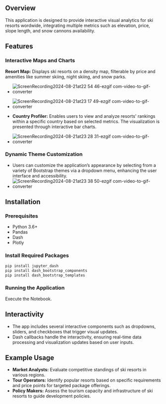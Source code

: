 ## Overview

This application is designed to provide interactive visual analytics for ski resorts wordwide, integrating multiple metrics such as elevation, price, slope length, and snow cannons availability.

## Features

### Interactive Maps and Charts
**Resort Map:** Displays ski resorts on a density map, filterable by price and amenities like summer skiing, night skiing, and snow parks.
- ![ScreenRecording2024-08-21at22 54 46-ezgif com-video-to-gif-converter](https://github.com/user-attachments/assets/be402c40-43a7-482e-985d-002d2a6b25b4)
- ![ScreenRecording2024-08-21at23 17 49-ezgif com-video-to-gif-converter](https://github.com/user-attachments/assets/16d95ede-6f70-4b1c-ac0a-078c6d437ca8)

- **Country Profiler:** Enables users to view and analyze resorts' rankings within a specific country based on selected metrics. The visualization is presented through interactive bar charts.
- ![ScreenRecording2024-08-21at23 28 31-ezgif com-video-to-gif-converter](https://github.com/user-attachments/assets/aa1572ee-6dfe-493d-a5fc-db923a0e8b3b)

### Dynamic Theme Customization
- Users can customize the application’s appearance by selecting from a variety of Bootstrap themes via a dropdown menu, enhancing the user interface and accessibility.
- ![ScreenRecording2024-08-21at23 38 50-ezgif com-video-to-gif-converter](https://github.com/user-attachments/assets/6831c00e-e27a-40c7-a7ab-c7595801871e)
  
## Installation

### Prerequisites
- Python 3.6+
- Pandas
- Dash
- Plotly

### Install Required Packages
```bash
pip install jupyter_dash
pip install dash_bootstrap_components
pip install dash_bootstrap_templates
```

### Running the Application
Execute the Notebook.

## Interactivity

- The app includes several interactive components such as dropdowns, sliders, and checkboxes that trigger visual updates.
- Dash callbacks handle the interactivity, ensuring real-time data processing and visualization updates based on user inputs.

## Example Usage

- **Market Analysts:** Evaluate competitive standings of ski resorts in various regions.
- **Tour Operators:** Identify popular resorts based on specific requirements and price points for targeted package offerings.
- **Policy Makers:** Assess the tourism capacity and infrastructure of ski resorts to guide development policies.
